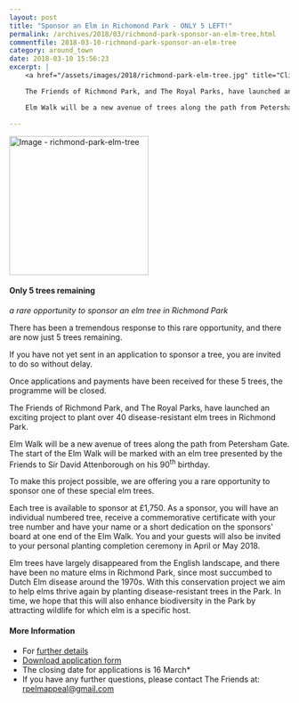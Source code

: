 ```yaml
---
layout: post
title: "Sponsor an Elm in Richomond Park - ONLY 5 LEFT!"
permalink: /archives/2018/03/richmond-park-sponsor-an-elm-tree.html
commentfile: 2018-03-10-richmond-park-sponsor-an-elm-tree
category: around_town
date: 2018-03-10 15:56:23
excerpt: |
    <a href="/assets/images/2018/richmond-park-elm-tree.jpg" title="Click for a larger image"><img src="/assets/images/2018/richmond-park-elm-tree-thumb.jpg" width="150" alt="Image - richmond-park-elm-tree"  class="photo right"/></a>

    The Friends of Richmond Park, and The Royal Parks, have launched an exciting project to plant over 40 disease-resistant elm trees in Richmond Park.

    Elm Walk will be a new avenue of trees along the path from Petersham Gate. The start of the Elm Walk will be marked with an elm tree presented by the Friends to Sir David Attenborough on his 90<sup>th</sup> birthday.

---
```

<div class="box" markdown="1">

<a href="/assets/images/2018/richmond-park-elm-tree.jpg" title="Click for a larger image"><img src="/assets/images/2018/richmond-park-elm-tree-thumb.jpg" width="250" alt="Image - richmond-park-elm-tree"  class="photo right"/></a>

#### Only 5 trees remaining

*a rare opportunity to sponsor an elm tree in Richmond Park*

There has been a tremendous response to this rare opportunity, and there are now just 5 trees remaining.

If you have not yet sent in an application to sponsor a tree, you are invited to do so without delay.

Once applications and payments have been received for these 5 trees, the programme will be closed.

</div>


The Friends of Richmond Park, and The Royal Parks, have launched an exciting project to plant over 40 disease-resistant elm trees in Richmond Park.

Elm Walk will be a new avenue of trees along the path from Petersham Gate. The start of the Elm Walk will be marked with an elm tree presented by the Friends to Sir David Attenborough on his 90<sup>th</sup> birthday.

To make this project possible, we are offering you a rare opportunity to sponsor one of these special elm trees.

Each tree is available to sponsor at &pound;1,750. As a sponsor, you will have an individual numbered tree, receive a commemorative certificate with your tree number and have your name or a short dedication on the sponsors' board at one end of the Elm Walk. You and your guests will also be invited to your personal planting completion ceremony in April or May 2018.

Elm trees have largely disappeared from the English landscape, and there have been no mature elms in Richmond Park, since most succumbed to Dutch Elm disease around the 1970s. With this conservation project we aim to help elms thrive again by planting disease-resistant trees in the Park. In time, we hope that this will also enhance biodiversity in the Park by attracting wildlife for which elm is a specific host.

#### More Information

* For [further details](http://www.frp.org.uk/pdf/news/1488_elmbrochure_4.pdf)
* [Download application form](http://www.frp.org.uk/pdf/news/1488_Application_form_and_TsCs_final_15.pdf)
* The closing date for applications is 16 March*
* If you have any further questions, please contact The Friends at: [rpelmappeal@gmail.com](:mailto:rpelmappeal@gmail.com)
